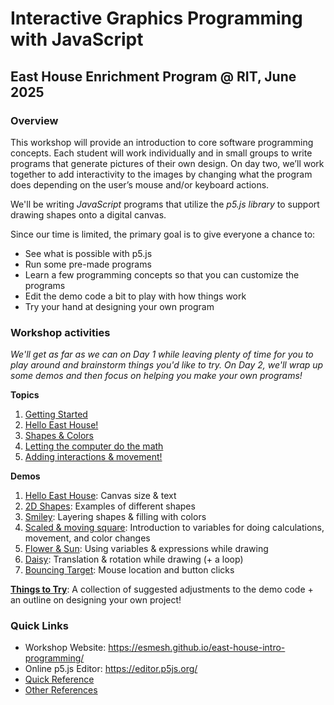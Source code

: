 # Interactive Graphics Programming with JavaScript
## East House Enrichment Program @ RIT, June 2025

### Overview
This workshop will provide an introduction to core software programming concepts. Each student will work individually and in small groups to write programs that generate pictures of their own design. On day two, we’ll work together to add interactivity to the images by changing what the program does depending on the user’s mouse and/or keyboard actions. 

We'll be writing *JavaScript* programs that utilize the *p5.js library* to support drawing shapes onto a digital canvas.

Since our time is limited, the primary goal is to give everyone a chance to:
- See what is possible with p5.js
- Run some pre-made programs
- Learn a few programming concepts so that you can customize the programs
- Edit the demo code a bit to play with how things work
- Try your hand at designing your own program

### Workshop activities
*We'll get as far as we can on Day 1 while leaving plenty of time for you to play around and brainstorm things you'd like to try. On Day 2, we'll wrap up some demos and then focus on helping you make your own programs!*

**Topics**
1. [Getting Started](topics/GettingStarted.md)
2. [Hello East House!](topics/Hello.md)
4. [Shapes & Colors](topics/Smiley.md)
5. [Letting the computer do the math](topics/Flower.md)
6. [Adding interactions & movement!](topics/FlowerAnimations.md)

**Demos**
1. [Hello East House](topics/Demos/HelloEastHouse.md): Canvas size & text
2. [2D Shapes](topics/Demos/2dShapes.md): Examples of different shapes
3. [Smiley](topics/Demos/Smiley.md): Layering shapes & filling with colors
3. [Scaled & moving square](topics/Demos/VariablesIntro.md): Introduction to variables for doing calculations, movement, and color changes
3. [Flower & Sun](topics/Demos/FlowerSun.md): Using variables & expressions while drawing
3. [Daisy](topics/Demos/Daisy.md): Translation & rotation while drawing (+ a loop)
3. [Bouncing Target](topics/Demos/BouncingTarget.md): Mouse location and button clicks

**[Things to Try](topics/ThingsToTry.md)**: A collection of suggested adjustments to the demo code + an outline on designing your own project!

### Quick Links
- Workshop Website: <a href="https://esmesh.github.io/east-house-intro-programming/" target="_blank">https://esmesh.github.io/east-house-intro-programming/</a>
- Online p5.js Editor: <a href="https://editor.p5js.org/" target="_blank">https://editor.p5js.org/</a>
- [Quick Reference](topics/QuickReference.md)
- [Other References](topics/References.md)
